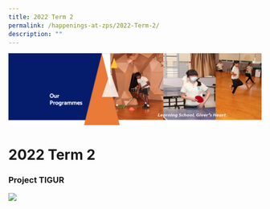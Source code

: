 ```yaml
---
title: 2022 Term 2
permalink: /happenings-at-zps/2022-Term-2/
description: ""
---
```


![](/images/OurProgrammes.png)

2022 Term 2
===========


### **Project TIGUR**

![](/images/Project%20TIGUR.gif)